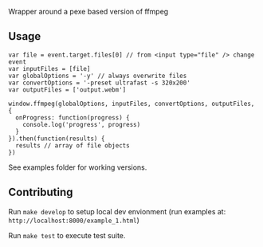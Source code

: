 Wrapper around a pexe based version of ffmpeg

## Usage

```
var file = event.target.files[0] // from <input type="file" /> change
event
var inputFiles = [file]
var globalOptions = '-y' // always overwrite files
var convertOptions = '-preset ultrafast -s 320x200'
var outputFiles = ['output.webm']

window.ffmpeg(globalOptions, inputFiles, convertOptions, outputFiles, {
  onProgress: function(progress) {
    console.log('progress', progress)
  }
}).then(function(results) {
  results // array of file objects
})
```

See examples folder for working versions.

## Contributing

Run `make develop` to setup local dev envionment (run examples at:
`http://localhost:8000/example_1.html`)

Run `make test` to execute test suite.
